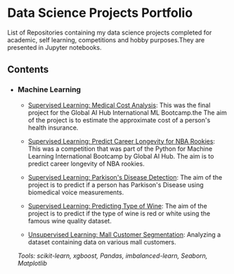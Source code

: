 # Data Science Projects Portfolio
List of Repositories containing my data science projects completed for academic, self learning, competitions and hobby purposes.They are presented in Jupyter notebooks.


## Contents

- ### Machine Learning

    - [Supervised Learning: Medical Cost Analysis](https://github.com/dalphonorechi/Global-AI-Hub-International-ML-Bootcamp/blob/master/Medical%20Cost%20Analysis.ipynb): This was the final project for the Global AI Hub International ML Bootcamp.the The aim of the project is to estimate the approximate cost of a person's health insurance.

    - [Supervised Learning: Predict Career Longevity for NBA Rookies](https://github.com/dalphonorechi/Global-AI-Hub-International-ML-Bootcamp/blob/master/Predict%20Career%20Longevity%20for%20NBA%20Rookies.ipynb): This was a competition that was part of the Python for Machine Learning International Bootcamp by Global AI Hub. The aim is to predict career longevity of NBA rookies.
    
    - [Supervised Learning: Parkison's Disease Detection](https://github.com/dalphonorechi/Parkinson-s-Disease-Detection/blob/main/Parkinson's%20Disease%20Detection.ipynb): The aim of the project is to predict if a person has Parkison's Disease using biomedical voice measurements.

    - [Supervised Learning: Predicting Type of Wine](https://github.com/dalphonorechi/blob/main/Wine-Type/Predicting%20Wine%20Type.ipynb): The aim of the project is to predict if the type of wine is red or white using the famous wine quality dataset.
    
    - [Unsupervised Learning: Mall Customer Segmentation](https://github.com/dalphonorechi/Mall-Customer-Segmentation/blob/main/CustomerSegmentation.ipynb): Analyzing a dataset containing data on various mall customers.

    _Tools: scikit-learn, xgboost, Pandas, imbalanced-learn, Seaborn, Matplotlib_ 

